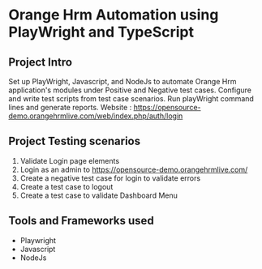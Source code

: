 # Orange Hrm Automation using PlayWright and TypeScript

## Project Intro
Set up PlayWright, Javascript, and NodeJs to automate Orange Hrm application's modules under Positive and Negative test cases. 
Configure and write test scripts from test case scenarios. 
Run playWright command lines and generate reports.
Website : https://opensource-demo.orangehrmlive.com/web/index.php/auth/login

## Project Testing scenarios
1. Validate Login page elements
2. Login as an admin to https://opensource-demo.orangehrmlive.com/
3. Create a negative test case for login to validate errors
4. Create a test case to logout
5. Create a test case to validate Dashboard Menu

## Tools and Frameworks used
- Playwright
- Javascript
- NodeJs


